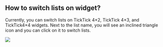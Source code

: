 ## How to switch lists on widget?
Currently, you can switch lists on TickTick 4×2, TickTick 4×3, and TickTick4×4 widgets. Next to the list name, you will see an inclined triangle icon and you can click on it to switch lists.


![](../images/image2.6.4X)
